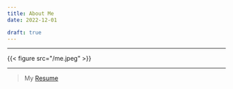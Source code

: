 ```yaml
---
title: About Me
date: 2022-12-01

draft: true
---
```


___

{{< figure src="/me.jpeg" >}}

___

> My [Resume]()



